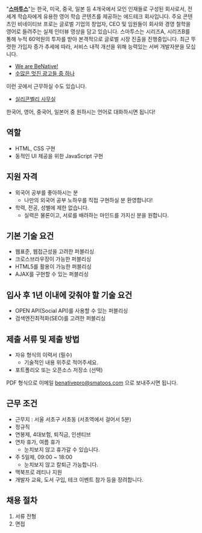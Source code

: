 "**[스마투스](http://benativepro.kr)**"는 한국, 미국, 중국, 일본 등 4개국에서 모인 인재들로 구성된 회사로서,
전 세계 학습자에게 유용한 영어 학습 콘텐츠를 제공하는 에드테크 회사입니다.
주요 콘텐츠인 비네이티브 프로는 글로벌 기업의 창업자, CEO 및 임원들이 회사와 경영 철학을 영어로 들려주는 실제 인터뷰 영상을 담고 있습니다.
스마투스는 시리즈A, 시리즈B를 통해 누적 60억원의 투자를 받아 본격적으로 글로벌 시장 진출을 진행중입니다. 최근 뚜렷한 가입자 증가 추세에 따라, 서비스 내적 개선을 위해 능력있는 서버 개발자분을 모십니다.

- [We are BeNative!](https://www.youtube.com/watch?v=luQo35gyYHo)
- [수많은 멋진 광고들 중 하나](https://www.youtube.com/watch?v=MCuQEyo2dvQ)

이런 곳에서 근무하실 수도 있습니다.

- [실리콘벨리 사무실](https://benative.wordpress.com/2015/07/08/benative-now-open-in-silicon-valley/)

한국어, 영어, 중국어, 일본어 중 원하시는 언어로 대화하시면 됩니다!

## 역할

- HTML, CSS 구현
- 동적인 UI 제공을 위한 JavaScript 구현

## 지원 자격

- 외국어 공부를 좋아하시는 분
  * 나만의 외국어 공부 노하우를 직접 구현하실 분 환영합니다!
- 학력, 전공, 성별에 제한 없습니다.
  * 실력은 물론이고, 서로를 배려하는 마인드를 가지신 분을 원합니다.

## 기본 기술 요건

- 웹표준, 웹접근성을 고려한 퍼블리싱
- 크로스브라우징이 가능한 퍼블리싱
- HTML5를 활용이 가능한 퍼블리싱
- AJAX를 구현할 수 있는 퍼블리싱

## 입사 후 1년 이내에 갖춰야 할 기술 요건

- OPEN API(Social API)를 사용할 수 있는 퍼블리싱
- 검색엔진최적화(SEO)를 고려한 퍼블리싱

## 제출 서류 및 제출 방법

- 자유 형식의 이력서 (필수)
  * 기술적인 내용 위주로 적어주세요.
- 포트폴리오 또는 오픈소스 저장소 (선택)

PDF 형식으로 이메일 benativepro@smatoos.com 으로 보내주시면 됩니다.

## 근무 조건

- 근무지 : 서울 서초구 서초동 (서초역에서 걸어서 5분)
- 정규직
- 연봉제, 4대보험, 퇴직금, 인센티브
- 연차 휴가, 여름 휴가
  * 눈치보지 않고 휴가갈 수 있습니다.
- 주 5일제, 09:00 ~ 18:00
  * 눈치보지 않고 칼퇴근 가능합니다.
- 맥북프로 레티나 지원
- 개발자 교육, 도서 구입, 테크 이벤트 참가 등을 장려합니다.

## 채용 절차

1. 서류 전형
1. 면접
